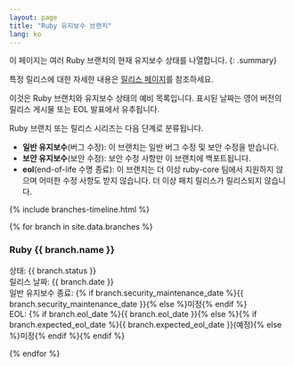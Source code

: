 ```yaml
---
layout: page
title: "Ruby 유지보수 브랜치"
lang: ko
---
```


이 페이지는 여러 Ruby 브랜치의 현재 유지보수 상태를 나열합니다.
{: .summary}

특정 릴리스에 대한 자세한 내용은 [릴리스 페이지](../releases/)를 참조하세요.

이것은 Ruby 브랜치와 유지보수 상태의 예비 목록입니다.
표시된 날짜는 영어 버전의 릴리스 게시물 또는 EOL 발표에서 유추됩니다.

Ruby 브랜치 또는 릴리스 시리즈는 다음 단계로 분류됩니다.

* **일반 유지보수**(버그 수정):
  이 브랜치는 일반 버그 수정 및 보안 수정을 받습니다.
* **보안 유지보수**(보안 수정):
  보안 수정 사항만 이 브랜치에 백포트됩니다.
* **eol**(end-of-life 수명 종료):
  이 브랜치는 더 이상 ruby-core 팀에서 지원하지 않으며
  어떠한 수정 사항도 받지 않습니다. 더 이상 패치 릴리스가 릴리스되지 않습니다.

{% include branches-timeline.html %}

{% for branch in site.data.branches %}
### Ruby {{ branch.name }}

상태: {{ branch.status }}<br>
릴리스 날짜: {{ branch.date }}<br>
일반 유지보수 종료: {% if branch.security_maintenance_date %}{{ branch.security_maintenance_date }}{% else %}미정{% endif %}<br>
EOL: {% if branch.eol_date %}{{ branch.eol_date }}{% else %}{% if branch.expected_eol_date %}{{ branch.expected_eol_date }}(예정){% else %}미정{% endif %}{% endif %}

{% endfor %}
